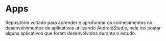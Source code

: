 # Apps
Repositório voltado para aprender e aprofundar os conhecimentos no desenvolvimentos de aplicativos utilizando AndroidStudio, nele irei postar alguns aplicativos que foram desenvolvidos durante o estudo.
